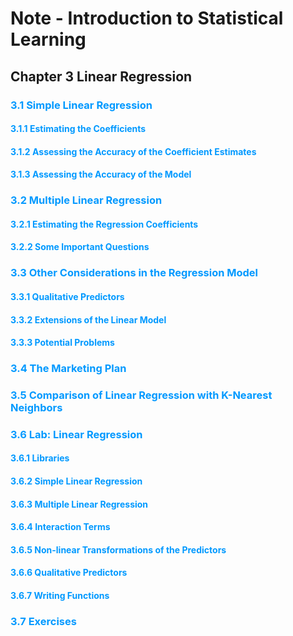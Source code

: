 # Note - Introduction to Statistical Learning
## Chapter 3 Linear Regression

### <font color=#0099ff>3.1 Simple Linear Regression</font>
<font size=3>


</font>

#### <font color=#0099ff>3.1.1 Estimating the Coefficients</font>
#### <font color=#0099ff>3.1.2 Assessing the Accuracy of the Coefficient Estimates</font>
#### <font color=#0099ff>3.1.3 Assessing the Accuracy of the Model</font>
### <font color=#0099ff>3.2 Multiple Linear Regression</font>
#### <font color=#0099ff>3.2.1 Estimating the Regression Coefficients</font>
#### <font color=#0099ff>3.2.2 Some Important Questions</font>
### <font color=#0099ff>3.3 Other Considerations in the Regression Model</font>
#### <font color=#0099ff>3.3.1 Qualitative Predictors</font>
#### <font color=#0099ff>3.3.2 Extensions of the Linear Model</font>
#### <font color=#0099ff>3.3.3 Potential Problems</font>
### <font color=#0099ff>3.4 The Marketing Plan</font>
### <font color=#0099ff>3.5 Comparison of Linear Regression with K-Nearest Neighbors</font>
### <font color=#0099ff>3.6 Lab: Linear Regression</font>
#### <font color=#0099ff>3.6.1 Libraries</font>
#### <font color=#0099ff>3.6.2 Simple Linear Regression</font>
#### <font color=#0099ff>3.6.3 Multiple Linear Regression</font>
#### <font color=#0099ff>3.6.4 Interaction Terms</font>
#### <font color=#0099ff>3.6.5 Non-linear Transformations of the Predictors
#### <font color=#0099ff>3.6.6 Qualitative Predictors</font>
#### <font color=#0099ff>3.6.7 Writing Functions</font>
### <font color=#0099ff>3.7 Exercises</font>
